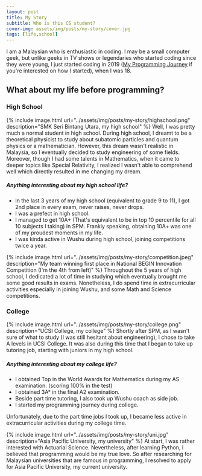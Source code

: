 ```yaml
---
layout: post
title: My Story
subtitle: Who is this CS student?
cover-img: assets/img/posts/my-story/cover.jpg
tags: [life,school]
---
```


I am a Malaysian who is enthusiastic in coding. I may be a small computer
geek, but unlike geeks in TV shows or legendaries who started coding since they were young,
I just started coding in 2019 ([My Programming Journey](./2021-07-04-my-programming-journey) if you're interested on how I started), when I was 18. 

## What about my life before programming?
### High School
{% include image.html url="../assets/img/posts/my-story/highschool.png" description="SMK Seri Bintang Utara, my high school" %}
Well, I was pretty much a normal student in high school. During high school, I dreamt to be
a theoretical physicist to study about subatomic particles and quantum physics or a
mathematician. However, this dream wasn't realistic in Malaysia, so I eventually decided to
study engineering of some fields. Moreover, though I had some talents in Mathematics, when
it came to deeper topics like Special Relativity, I realized I wasn't able to comprehend
well which directly resulted in me changing my dream.

##### Anything interesting about my high school life? 
- In the last 3 years of my high school (equivalent to grade 9 to 11), I got 2nd place in every exam, never raises, never drops.
- I was a prefect in high school.
- I managed to get 10A+ (That's equivalent to be in top 10 percentile for all 10 subjects I taking) in SPM. Frankly speaking, obtaining 10A+ was one of my proudest moments in my life.
- I was kinda active in Wushu during high school, joining competitions twice a year.

{% include image.html url="../assets/img/posts/my-story/competition.jpeg" description="My team winning first place in National BEGIN Innovation Competition (I'm the 4th from left)" %}
Throughout the 5 years of high school, I dedicated a lot of time in studying which eventually 
brought me some good results in exams. Nonetheless, I do spend time in extracurricular 
activities especially in joining Wushu, and some Math and Science competitions. 

### College
{% include image.html url="../assets/img/posts/my-story/college.png" description="UCSI College, my college" %}
Shortly after SPM, as I wasn't sure of what to study (I was still hesitant about engineering),
I chose to take A levels in UCSI College. It was also during this time that I began to take
up tutoring job, starting with juniors in my high school. 

##### Anything interesting about my college life? 
- I obtained Top in the World Awards for Mathematics during my AS examination. (scoring 100% in the test)
- I obtained 3A* in the final A2 examination.
- Beside part time tutoring, I also took up Wushu coach as side job.
- I started my programming journey during college.

Unfortunately, due to the part time jobs I took up, I became less active in extracurricular 
activities during my college time.

{% include image.html url="../assets/img/posts/my-story/uni.jpg" description="Asia Pacific University, my university" %}
At start, I was rather interested with Actuarial Science. Nevertheless, after learning 
Python, I believed that programming would be my true love. So after researching for
Malaysian universities that are famous in programming, I resolved to apply for
Asia Pacific University, my current university.